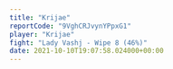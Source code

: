 ```yaml
---
title: "Krijae"
reportCode: "9VghCRJvynYPpxG1"
player: "Krijae"
fight: "Lady Vashj - Wipe 8 (46%)"
date: 2021-10-10T19:07:58.024000+00:00
---
```

